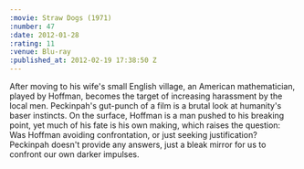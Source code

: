 ```yaml
--- 
:movie: Straw Dogs (1971)
:number: 47
:date: 2012-01-28
:rating: 11
:venue: Blu-ray
:published_at: 2012-02-19 17:38:50 Z
---
```

After moving to his wife's small English village, an American mathematician, played by Hoffman, becomes the target of increasing harassment by the local men. Peckinpah's gut-punch of a film is a brutal look at humanity's baser instincts. On the surface, Hoffman is a man pushed to his breaking point, yet much of his fate is his own making, which raises the question: Was Hoffman avoiding confrontation, or just seeking justification? Peckinpah doesn't provide any answers, just a bleak mirror for us to confront our own darker impulses.

